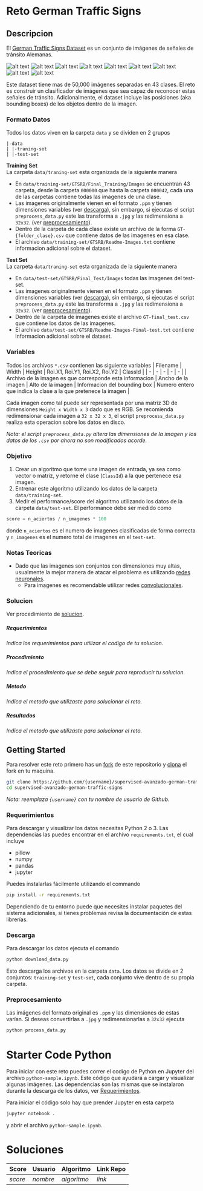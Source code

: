 # Reto German Traffic Signs
## Descripcion
El [German Traffic Signs Dataset](http://benchmark.ini.rub.de/?section=gtsrb&subsection=news) es un conjunto de imágenes de señales de tránsito Alemanas.

![alt text][s1] ![alt text][s2] ![alt text][s3] ![alt text][s4] ![alt text][s5] ![alt text][s6] ![alt text][s7] ![alt text][s8] ![alt text][s9]

Este dataset tiene mas de 50,000 imágenes separadas en 43 clases. El reto es construir un clasificador de imágenes que sea capaz de reconocer estas señales de tránsito. Adicionalmente, el dataset incluye las posiciones (aka bounding boxes) de los objetos dentro de la imagen.

### Formato Datos
Todos los datos viven en la carpeta `data` y se dividen en 2 grupos
```
|-data
| |-traning-set
| |-test-set
```
**Training Set** <br>
La carpeta `data/traning-set` esta organizada de la siguiente manera
* En `data/training-set/GTSRB/Final_Training/Images` se encuentran 43 carpeta, desde la carpeta `000000` que hasta la carpeta `000042`, cada una de las carpetas contiene todas las imagenes de una clase.
* Las imagenes originalmente vienen en el formato `.ppm` y tienen dimensiones variables (ver [descarga](#descarga)), sin embargo, si ejecutas el script `preprocess_data.py` este las transforma a `.jpg` y las redimensiona a `32x32`.  (ver [preprocesamiento](#preprocesamiento)).
* Dentro de la carpeta de cada clase existe un archivo de la forma `GT-{folder_clase}.csv` que contiene datos de las imagenes en esa clase.
* El archivo `data/training-set/GTSRB/Readme-Images.txt` contiene informacion adicional sobre el dataset.

**Test Set** <br>
La carpeta `data/traning-set` esta organizada de la siguiente manera
* En `data/test-set/GTSRB/Final_Test/Images` todas las imagenes del test-set.
* Las imagenes originalmente vienen en el formato `.ppm` y tienen dimensiones variables (ver [descarga](#descarga)), sin embargo, si ejecutas el script `preprocess_data.py` este las transforma a `.jpg` y las redimensiona a `32x32`.  (ver [preprocesamiento](#preprocesamiento)).
* Dentro de la carpeta de imagenes existe el archivo `GT-final_test.csv` que contiene los datos de las imagenes.
* El archivo `data/test-set/GTSRB/Readme-Images-Final-test.txt` contiene informacion adicional sobre el dataset.

### Variables
Todos los archivos `*.csv` contienen las siguiente variables
| Filename | Width | Height | Roi.X1,  Roi.Y1,  Roi.X2, Roi.Y2 | ClassId |
| - |  - |  - |  - |  - |
| Archivo de la imagen es que corresponde esta informacion | Ancho de la imagen | Alto de la imagen | Informacion del bounding box | Numero entero que indica la clase a la que pretenece la imagen |

Cada imagen como tal puede ser representada por una matriz 3D de dimensiones `Height x Width x 3` dado que es RGB. Se recomienda redimensionar cada imagen a `32 x 32 x 3`, el script `preprocess_data.py` realiza esta operacion sobre los datos en disco.

*Nota: el script `preprocess_data.py` altera las dimensiones de la imagen y los datos de los `.csv` por ahora no son modificados acorde.*

### Objetivo
1. Crear un algoritmo que tome una imagen de entrada, ya sea como vector o matriz, y retorne el clase (`ClassId`) a la que pertenece esa imagen.
1. Entrenar este algoritmo utilizando los datos de la carpeta `data/training-set`.
1. Medir el performance/score del algoritmo utilizando los datos de la carpeta `data/test-set`. El performance debe ser medido como
```python
score = n_aciertos / n_imagenes * 100
```
donde `n_aciertos` es el numero de imagenes clasificadas de forma correcta y `n_imagenes` es el numero total de imagenes en el `test-set`.

### Notas Teoricas
* Dado que las imagenes son conjuntos con dimensiones muy altas, usualmente la mejor manera de atacar el problema es utilizando [redes neuronales](https://en.wikipedia.org/wiki/Artificial_neural_network).
  * Para imagenes es recomendable utilizar redes [convolucionales](http://cs231n.github.io/convolutional-networks/).

### Solucion
Ver procedimiento de [solucion](https://github.com/colomb-ia/formato-retos#solucion).

##### Requerimientos
*Indica los requerimientos para utilizar el codigo de tu solucion.*

##### Procedimiento
*Indica el procedimiento que se debe seguir para reproducir tu solucion.*

##### Metodo
*Indica el metodo que utilizaste para solucionar el reto.*

##### Resultados
*Indica el metodo que utilizaste para solucionar el reto.*

## Getting Started
Para resolver este reto primero has un [fork](https://help.github.com/articles/fork-a-repo/) de este repositorio y [clona](https://help.github.com/articles/cloning-a-repository/) el fork en tu maquina.

```bash
git clone https://github.com/{username}/supervised-avanzado-german-traffic-signs
cd supervised-avanzado-german-traffic-signs
```

*Nota: reemplaza `{username}` con tu nombre de usuario de Github.*

### Requerimientos
Para descargar y visualizar los datos necesitas Python 2 o 3. Las dependencias las puedes encontrar en el archivo `requirements.txt`, el cual incluye
* pillow
* numpy
* pandas
* jupyter

Puedes instalarlas fácilmente utilizando el commando

```bash
pip install -r requirements.txt
```
Dependiendo de tu entorno puede que necesites instalar paquetes del sistema adicionales, si tienes problemas revisa la documentación de estas librerías.

### Descarga
Para descargar los datos ejecuta el comando
```bash
python download_data.py
```
Esto descarga los archivos en la carpeta `data`. Los datos se divide en 2 conjuntos: `training-set` y `test-set`, cada conjunto vive dentro de su propia carpeta.

### Preprocesamiento
Las imágenes del formato original es `.ppm` y las dimensiones de estas varían. Si deseas convertirlas a `.jpg` y redimensionarlas a `32x32` ejecuta

```bash
python process_data.py
```

# Starter Code Python
Para iniciar con este reto puedes correr el codigo de Python en Jupyter del archivo `python-sample.ipynb`. Este código que ayudará a cargar y visualizar algunas imágenes. Las dependencias son las mismas que se instalaron durante la descarga de los datos, ver [Requerimientos](#requerimientos).

Para iniciar el código solo hay que prender Jupyter en esta carpeta

```bash
jupyter notebook .
```
y abrir el archivo `python-sample.ipynb`.


# Soluciones
| Score | Usuario |	Algoritmo | Link Repo |
| - | - | - | - |
| *score* | *nombre* | *algoritmo* | *link* |



[s1]: http://benchmark.ini.rub.de/Images/gtsrb/0.png "S"
[s2]: http://benchmark.ini.rub.de/Images/gtsrb/1.png "S"
[s3]: http://benchmark.ini.rub.de/Images/gtsrb/2.png "S"
[s4]: http://benchmark.ini.rub.de/Images/gtsrb/3.png "S"
[s5]: http://benchmark.ini.rub.de/Images/gtsrb/4.png "S"
[s6]: http://benchmark.ini.rub.de/Images/gtsrb/5.png "S"
[s7]: http://benchmark.ini.rub.de/Images/gtsrb/6.png "S"
[s8]: http://benchmark.ini.rub.de/Images/gtsrb/11.png "S"
[s9]: http://benchmark.ini.rub.de/Images/gtsrb/8.png "S"

